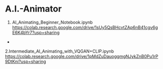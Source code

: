 # A.I.-Animator
1. AI_Animating_Beginner_Notebook.ipynb
https://colab.research.google.com/drive/1sUy5QsBHcvtZAp6nB41cgv6gE6K4bYr7?usp=sharing

-

2.Intermediate_AI_Animating_with_VQGAN+CLIP.ipynb
https://colab.research.google.com/drive/1pMdZuDauoggmgNJykZnB0Pu1rP9DtKni?usp=sharing
